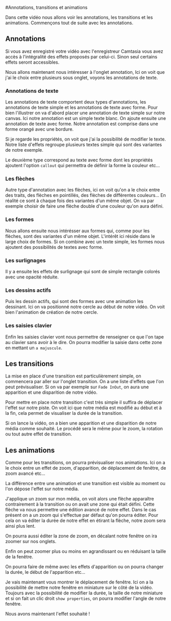 #Annotations, transitions et animations

Dans cette vidéo nous allons voir les annotations, les transitions et les animations. Commençons tout de suite avec les annotations.

## Annotations

Si vous avez enregistré votre vidéo avec l'enregistreur Camtasia vous avez accès à l'intégralité des effets proposés par celui-ci. Sinon seul certains effets seront accessibles.

Nous allons maintenant nous intéresser à l'onglet annotation,
Ici on voit que j'ai le choix entre plusieurs sous onglet, voyons les annotations de texte.

### Annotations de texte

Les annotations de texte comportent deux types d'annotations,
les annotations de texte simple et les annotations de texte avec forme.
Pour bien l'illustrer on va d'abord placer une annotation de texte simple sur notre canvas. Ici notre annotation est un simple texte blanc.
On ajoute ensuite une annotation de texte avec forme. Notre annotation est comprise dans une forme orangé avec une bordure.

Si je regarde les propriétés, on voit que j'ai la possibilité de modifier le texte. Notre liste d'effets regroupe plusieurs textes simple qui sont des variantes de notre exemple.

Le deuxième type correspond au texte avec forme dont les propriétés ajoutent l'option `callout` qui permettra de définir la forme la couleur etc...

### Les flèches

Autre type d'annotation avec les flèches, ici on voit qu'on a le choix entre des traits, des flèches en pointillés, des flèches de différentes couleurs...
En réalité ce sont à chaque fois des variantes d'un même objet.
On va par exemple choisir de faire une flèche double d'une couleur qu'on aura défini.

### Les formes

Nous allons ensuite nous intérésser aux formes qui, comme pour les flèches, sont des variantes d'un même objet. L'intérêt ici réside dans le large choix de formes.
Si on combine avec un texte simple, les formes nous ajoutent des possibilités de textes avec forme.

### Les surlignages

Il y a ensuite les effets de surlignage qui sont de simple rectangle colorés avec une opacité réduite.

### Les dessins actifs

Puis les dessin actifs, qui sont des formes avec une animation les dessinant.
Ici on va positionné notre cercle au début de notre vidéo. On voit bien l'animation de création de notre cercle.

### Les saisies clavier

Enfin les saisies clavier vont nous permettre de renseigner ce que l'on tape au clavier sans avoir à le dire. On pourra modifier la saisie dans cette zone en mettant un `a majuscule`.

## Les transitions

La mise en place d'une transition est particulièrement simple,
on commencera par aller sur l'onglet transition.
On a une liste d'effets que l'on peut prévisualiser. Si on va par exemple sur `Fade InOut`, on aura une apparition et une disparition de notre vidéo.

Pour mettre en place notre transition c'est très simple il suffira de déplacer l'effet sur notre piste. On voit ici que notre média est modifié au début et à la fin, cela permet de visualiser la durée de la transition.

Si on lance la vidéo, on a bien une apparition et une disparition de notre média comme souhaité. Le procédé sera le même pour le zoom, la rotation ou tout autre effet de transition.

## Les animations

Comme pour les transitions, on pourra prévisualiser nos animations.
Ici on a le choix entre un effet de zoom, d'apparition, de déplacement de fenêtre, de zoom avancé etc...

La différence entre une animation et une transition est visible au moment ou l'on dépose l'effet sur notre média.

J'applique un zoom sur mon média, on voit alors une flèche apparaître contrairement à la transition ou on avait une zone qui était défini.
Cette flèche va nous permettre une édition avancé de notre effet.  Dans le cas présent on a un zoom qui s'effectue par défaut qu'on pourra éditer.
Pour cela on va éditer la durée de notre effet en étirant la flèche, notre zoom sera ainsi plus lent.

On pourra aussi éditer la zone de zoom, en décalant notre fenêtre on ira zoomer sur nos onglets.

Enfin on peut zoomer plus ou moins en agrandissant ou en réduisant la taille de la fenêtre.

On pourra faire de même avec les effets d'apparition ou on pourra changer la durée, le début de l'apparition etc...

Je vais maintenant vous montrer le déplacement de fenêtre.
Ici on a la possibilité de mettre notre fenêtre en miniature sur le côté de la vidéo. Toujours avec la possibilité de modifier la durée, la taille de notre miniature et si on fait un clic droit `show properties`, on pourra modifier l'angle de notre fenêtre.

Nous avons maintenant l'effet souhaité !

